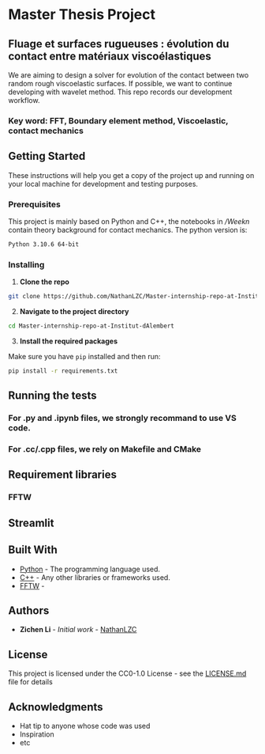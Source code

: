 # Master Thesis Project

## Fluage et surfaces rugueuses : évolution du contact entre matériaux viscoélastiques

We are aiming to design a solver for evolution of the contact between two random rough viscoelastic surfaces. If possible, we want to continue developing with wavelet method. This repo records our development workflow.

### Key word: FFT, Boundary element method, Viscoelastic, contact mechanics

## Getting Started

These instructions will help you get a copy of the project up and running on your local machine for development and testing purposes.

### Prerequisites

This project is mainly based on Python and C++, the notebooks in */Weekn* contain theory background for contact mechanics. The python version is:

```bash
Python 3.10.6 64-bit
```

### Installing

1. **Clone the repo**

```bash
git clone https://github.com/NathanLZC/Master-internship-repo-at-Institut-dAlembert
```

2. **Navigate to the project directory**

```bash
cd Master-internship-repo-at-Institut-dAlembert
```

3. **Install the required packages**

Make sure you have `pip` installed and then run:

```bash
pip install -r requirements.txt
```

## Running the tests

### For .py and .ipynb files, we strongly recommand to use VS code.
### For .cc/.cpp files, we rely on Makefile and CMake


## Requirement libraries
### FFTW


## Streamlit


## Built With

* [Python](https://www.python.org/downloads/release/python-3106/) - The programming language used.
* [C++](#) - Any other libraries or frameworks used.
* [FFTW]() - 

## Authors

* **Zichen Li** - *Initial work* - [NathanLZC](https://github.com/YourUsername)

## License

This project is licensed under the CC0-1.0 License - see the [LICENSE.md](LICENSE.md) file for details

## Acknowledgments

* Hat tip to anyone whose code was used
* Inspiration
* etc
